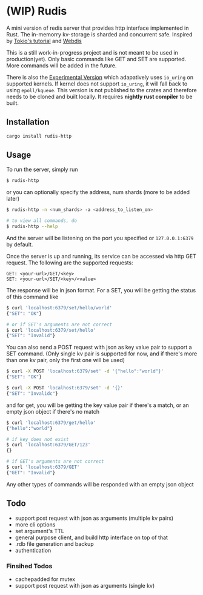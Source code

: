 # (WIP) Rudis
A mini version of redis server that provides http interface implemented in Rust. The in-memorry kv-storage is sharded and concurrent safe. Inspired by [Tokio's tutorial](https://tokio.rs/tokio/tutorial) and [Webdis](https://github.com/nicolasff/webdis)

This is a still work-in-progress project and is not meant to be used in production(yet). Only basic commands like GET and SET are supported. More commands will be added in the future.

There is also the [Experimental Version](https://github.com/lorenzoc25/rudis/tree/experimental) which adapatively uses `io_uring` on supported kernels. If kernel does not support `io_uring`, it will fall back to using `epoll/kqueue`. This version is not published to the crates and therefore needs to be cloned and built locally. It requires **nightly rust compiler** to be built.

## Installation
```sh
cargo install rudis-http
```
## Usage
To run the server, simply run
```sh
$ rudis-http
```
or you can optionally specify the address, num shards (more to be added later)
```sh
$ rudis-http -n <num_shards> -a <address_to_listen_on>

# to view all commands, do
$ rudis-http --help
```
And the server will be listening on the port you specified or `127.0.0.1:6379` by default.

Once the server is up and running, its service can be accessed via http GET request. The following are the supported requests:
```
GET: <your-url>/GET/<key> 
SET: <your-url>/SET/<key>/<value>
```
The response will be in json format. For a SET, you will be getting the status of this command like
```sh
$ curl 'localhost:6379/set/hello/world'
{"SET": "OK"}

# or if SET's arguments are not correct
$ curl 'localhost:6379/set/hello'
{"SET": "Invalid"}
```
You can also send a POST request with json as key value pair to support a SET command. (Only single kv pair is supported for now, and if there's more than one kv pair, only the first one will be used)
```sh
$ curl -X POST 'localhost:6379/set' -d '{"hello":"world"}'
{"SET": "OK"}

$ curl -X POST 'localhost:6379/set' -d '{}'
{"SET": "Invalidc"}
```
and for get, you will be getting the key value pair if there's a match, or an empty json object if there's no match
```sh
$ curl 'localhost:6379/get/hello'     
{"hello":"world"}

# if key does not exist
$ curl 'localhost:6379/GET/123'
{}

# if GET's arguments are not correct
$ curl 'localhost:6379/GET'
{"GET": "Invalid"}
```
Any other types of commands will be responded with an empty json object

## Todo
- support post request with json as arguments (multiple kv pairs)
- more cli options
- set argument's TTL
- general purpose client, and build http interface on top of that
- .rdb file generation and backup
- authentication
### Finsihed Todos
- cachepadded for mutex
- support post request with json as arguments (single kv)